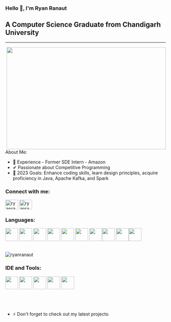 ### Hello 👋, I'm Ryan Ranaut

## A Computer Science Graduate from Chandigarh University
<hr />
<a href="https://github.com/"><img align='right' src="https://miro.medium.com/max/680/0*7Q3yvSIv_t0ioJ-Z.gif" width="500" height="320"> </a>

About Me:

- 🔭 Experience - Former SDE Intern - Amazon
- ✔ Passionate about Competitive Programming
- 🥅 2023 Goals: Enhance coding skills, learn design principles, acquire proficiency in Java, Apache Kafka, and Spark

### Connect with me:

<p align="left">
<a href="https://www.linkedin.com/in/ryan-ranaut-338624185/" target="blank"><img align="center" src="https://cdn.jsdelivr.net/npm/simple-icons@3.0.1/icons/linkedin.svg" alt="ryanranaut" height="30" width="40" /></a>
<a href="https://www.hackerrank.com/ryan_ranaut" target="blank"><img align="center" src="https://cdn.jsdelivr.net/npm/simple-icons@3.0.1/icons/hackerrank.svg" alt="ryanranaut" height="30" width="40" /></a>
</p>

### Languages:

<img height="40" width="40" src="https://img.icons8.com/color/48/000000/java-coffee-cup-logo.png" /> <img height="40" widht="40" src="https://img.icons8.com/color/48/000000/amazon-web-services.png" /> <img height="40" width="40" src="https://img.icons8.com/color/48/000000/sql.png" />
<img height="40" width="40" src="https://img.icons8.com/color/48/000000/html-5.png" />
<img height="40" width="40" src="https://img.icons8.com/color/48/000000/css3.png" /> <img height="40" width="40" src="https://img.icons8.com/color/48/000000/bootstrap.png" />  <img height="40" width="40" src="https://img.icons8.com/color/48/000000/javascript.png"/><img height="40" width="40" src="https://img.icons8.com/color/48/000000/react-native.png"/> <img height="40" width="40" src="https://img.icons8.com/ios/48/000000/jquery.png"/><img height="40" width="40" src="https://img.icons8.com/offices/30/null/spring-logo.png"/>
<br />
<br />

<img align="left" src="https://github-readme-stats.vercel.app/api/top-langs?username=RYANRANAUT&show_icons=true&locale=en&layout=compact" alt="ryanranaut" />
<br />

### IDE and Tools:
<img height="40" width="40" src="https://img.icons8.com/color/48/000000/visual-studio-code-2019.png"/> <img height="40" width="40" src="https://upload.wikimedia.org/wikipedia/commons/thumb/9/9c/IntelliJ_IDEA_Icon.svg/1200px-IntelliJ_IDEA_Icon.svg.png"/> <img height="40" width="40" src="https://img.icons8.com/color/50/000000/git.png"/> <img height="40" src="https://img.shields.io/badge/Netlify-00C7B7?style=for-the-badge&logo=netlify&logoColor=white"/> <img height="40" width="40" src="https://img.icons8.com/nolan/64/java-eclipse.png"/>
<br />
<br /><br />
<br />


- ⚡ Don't forget to check out my latest projects:



